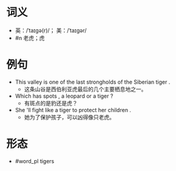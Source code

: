 # 词义
- 英：/ˈtaɪɡə(r)/； 美：/ˈtaɪɡər/
- #n 老虎；虎
# 例句
- This valley is one of the last strongholds of the Siberian tiger .
	- 这条山谷是西伯利亚虎最后的几个主要栖息地之一。
- Which has spots , a leopard or a tiger ?
	- 有斑点的是豹还是虎？
- She 'll fight like a tiger to protect her children .
	- 她为了保护孩子，可以凶得像只老虎。
# 形态
- #word_pl tigers
